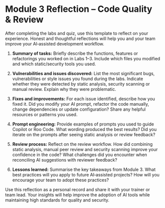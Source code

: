 # Module 3 Reflection – Code Quality & Review

After completing the labs and quiz, use this template to reflect on your experience.  Honest and thoughtful reflections will help you and your team improve your AI‑assisted development workflow.

1. **Summary of tasks:** Briefly describe the functions, features or refactorings you worked on in Labs 1–3.  Include which files you modified and which static/security tools you used.

2. **Vulnerabilities and issues discovered:** List the most significant bugs, vulnerabilities or style issues you found during the labs.  Indicate whether they were detected by static analysis, security scanning or manual review.  Explain why they were problematic.

3. **Fixes and improvements:** For each issue identified, describe how you fixed it.  Did you modify your AI prompt, refactor the code manually, change dependencies or update configuration?  Share any helpful resources or patterns you used.

4. **Prompt engineering:** Provide examples of prompts you used to guide Copilot or Roo Code.  What wording produced the best results?  Did you iterate on the prompts after seeing static analysis or review feedback?

5. **Review process:** Reflect on the review workflow.  How did combining static analysis, manual peer review and security scanning improve your confidence in the code?  What challenges did you encounter when reconciling AI suggestions with reviewer feedback?

6. **Lessons learned:** Summarise the key takeaways from Module 3.  What best practices will you apply to future AI‑assisted projects?  How will you encourage your team to adopt these practices?

Use this reflection as a personal record and share it with your trainer or team lead.  Your insights will help improve the adoption of AI tools while maintaining high standards for quality and security.